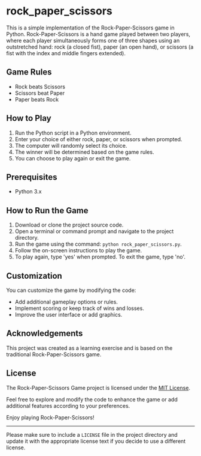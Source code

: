 # rock_paper_scissors

This is a simple implementation of the Rock-Paper-Scissors game in Python. Rock-Paper-Scissors is a hand game played between two players, where each player simultaneously forms one of three shapes using an outstretched hand: rock (a closed fist), paper (an open hand), or scissors (a fist with the index and middle fingers extended).

## Game Rules

- Rock beats Scissors
- Scissors beat Paper
- Paper beats Rock

## How to Play

1. Run the Python script in a Python environment.
2. Enter your choice of either rock, paper, or scissors when prompted.
3. The computer will randomly select its choice.
4. The winner will be determined based on the game rules.
5. You can choose to play again or exit the game.

## Prerequisites

- Python 3.x

## How to Run the Game

1. Download or clone the project source code.
2. Open a terminal or command prompt and navigate to the project directory.
3. Run the game using the command: `python rock_paper_scissors.py`.
4. Follow the on-screen instructions to play the game.
5. To play again, type 'yes' when prompted. To exit the game, type 'no'.

## Customization

You can customize the game by modifying the code:

- Add additional gameplay options or rules.
- Implement scoring or keep track of wins and losses.
- Improve the user interface or add graphics.

## Acknowledgements

This project was created as a learning exercise and is based on the traditional Rock-Paper-Scissors game.

## License

The Rock-Paper-Scissors Game project is licensed under the [MIT License](LICENSE).

Feel free to explore and modify the code to enhance the game or add additional features according to your preferences.

Enjoy playing Rock-Paper-Scissors!

---

Please make sure to include a `LICENSE` file in the project directory and update it with the appropriate license text if you decide to use a different license.
